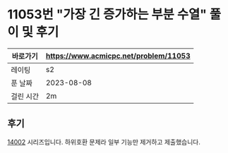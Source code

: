 # 11053번 "가장 긴 증가하는 부분 수열" 풀이 및 후기

| 바로가기  | <https://www.acmicpc.net/problem/11053> |
|-------|-----------------------------------------|
| 레이팅   | s2                                      |
| 푼 날짜  | 2023-08-08                              |
| 걸린 시간 | 2m                                      |

## 후기

[14002](../14002) 시리즈입니다.
하위호환 문제라 일부 기능만 제거하고 제출했습니다.

